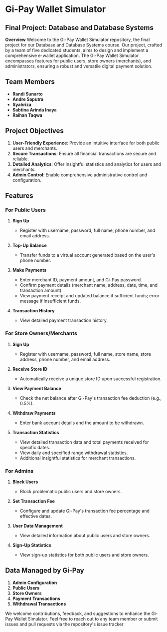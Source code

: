 # Gi-Pay Wallet Simulator
## Final Project: Database and Database Systems

**Overview**
Welcome to the Gi-Pay Wallet Simulator repository, the final project for our Database and Database Systems course. Our project, crafted by a team of five dedicated students, aims to design and implement a comprehensive e-wallet application. The Gi-Pay Wallet Simulator encompasses features for public users, store owners (merchants), and administrators, ensuring a robust and versatile digital payment solution.

## Team Members
- **Randi Sunarto**
- **Andre Saputra**
- **Syahriza**
- **Sabtina Arinda Inaya**
- **Raihan Taqwa**

## Project Objectives

1. **User-Friendly Experience**: Provide an intuitive interface for both public users and merchants.
2. **Secure Transactions**: Ensure all financial transactions are secure and reliable.
3. **Detailed Analytics**: Offer insightful statistics and analytics for users and merchants.
4. **Admin Control**: Enable comprehensive administrative control and configuration.

## Features

### For Public Users

1. **Sign Up**
   - Register with username, password, full name, phone number, and email address.
   
2. **Top-Up Balance**
   - Transfer funds to a virtual account generated based on the user's phone number.
   
3. **Make Payments**
   - Enter merchant ID, payment amount, and Gi-Pay password.
   - Confirm payment details (merchant name, address, date, time, and transaction amount).
   - View payment receipt and updated balance if sufficient funds; error message if insufficient funds.
   
4. **Transaction History**
   - View detailed payment transaction history.

### For Store Owners/Merchants

1. **Sign Up**
   - Register with username, password, full name, store name, store address, phone number, and email address.
   
2. **Receive Store ID**
   - Automatically receive a unique store ID upon successful registration.
   
3. **View Payment Balance**
   - Check the net balance after Gi-Pay's transaction fee deduction (e.g., 0.5%).
   
4. **Withdraw Payments**
   - Enter bank account details and the amount to be withdrawn.
   
5. **Transaction Statistics**
   - View detailed transaction data and total payments received for specific dates.
   - View daily and specified range withdrawal statistics.
   - Additional insightful statistics for merchant transactions.

### For Admins

1. **Block Users**
   - Block problematic public users and store owners.
   
2. **Set Transaction Fee**
   - Configure and update Gi-Pay's transaction fee percentage and effective dates.
   
3. **User Data Management**
   - View detailed information about public users and store owners.
   
4. **Sign-Up Statistics**
   - View sign-up statistics for both public users and store owners.

## Data Managed by Gi-Pay

1. **Admin Configuration**
2. **Public Users**
3. **Store Owners**
4. **Payment Transactions**
5. **Withdrawal Transactions**

We welcome contributions, feedback, and suggestions to enhance the Gi-Pay Wallet Simulator. Feel free to reach out to any team member or submit issues and pull requests via the repository's issue tracker
